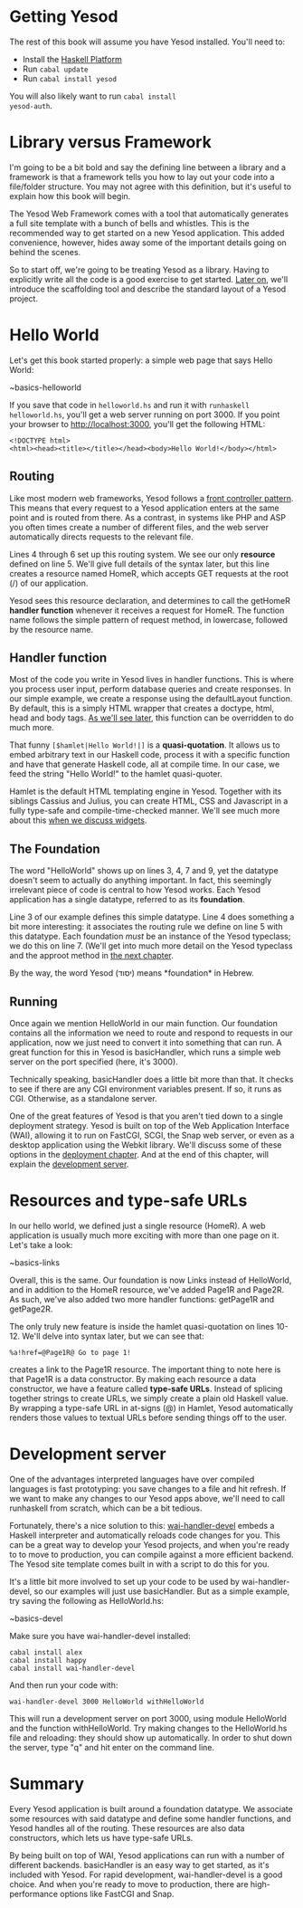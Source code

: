 # Getting Yesod

The rest of this book will assume you have Yesod installed. You'll need to:

* Install the [Haskell Platform](http://hackage.haskell.org/platform/)
* Run <code>cabal update</code>
* Run <code>cabal install yesod</code>

You will also likely want to run <code>cabal install yesod-auth</code>.

# Library versus Framework

I'm going to be a bit bold and say the defining line between a library and a framework is that a framework tells you how to lay out your code into a file/folder structure. You may not agree with this definition, but it's useful to explain how this book will begin.

The Yesod Web Framework comes with a tool that automatically generates a full site template with a bunch of bells and whistles. This is the recommended way to get started on a new Yesod application. This added convenience, however, hides away some of the important details going on behind the scenes.

So to start off, we're going to be treating Yesod as a library. Having to explicitly write all the code is a good exercise to get started. [Later on](/book/scaffold/), we'll introduce the scaffolding tool and describe the standard layout of a Yesod project.

# Hello World

Let's get this book started properly: a simple web page that says Hello World:

~basics-helloworld

If you save that code in <code>helloworld.hs</code> and run it with <code>runhaskell helloworld.hs</code>, you'll get a web server running on port 3000. If you point your browser to [http://localhost:3000](http://localhost:3000), you'll get the following HTML:

    <!DOCTYPE html> 
    <html><head><title></title></head><body>Hello World!</body></html>

## Routing

Like most modern web frameworks, Yesod follows a [front controller pattern](http://en.wikipedia.org/wiki/Front_Controller_pattern). This means that every request to a Yesod application enters at the same point and is routed from there. As a contrast, in systems like PHP and ASP you often times create a number of different files, and the web server automatically directs requests to the relevant file.

Lines 4 through 6 set up this routing system. We see our only **resource** defined on line 5. We'll give full details of the syntax later, but this line creates a resource named HomeR, which accepts GET requests at the root (/) of our application.

Yesod sees this resource declaration, and determines to call the getHomeR **handler function** whenever it receives a request for HomeR. The function name follows the simple pattern of request method, in lowercase, followed by the resource name.

## Handler function

Most of the code you write in Yesod lives in handler functions. This is where you process user input, perform database queries and create responses. In our simple example, we create a response using the defaultLayout function. By default, this is a simply HTML wrapper that creates a doctype, html, head and body tags. [As we'll see later](/book/yesod-typeclass/), this function can be overridden to do much more.

That funny <code>[$hamlet|Hello World!|]</code> is a **quasi-quotation**. It allows us to embed arbitrary text in our Haskell code, process it with a specific function and have that generate Haskell code, all at compile time. In our case, we feed the string "Hello World!" to the hamlet quasi-quoter.

Hamlet is the default HTML templating engine in Yesod. Together with its siblings Cassius and Julius, you can create HTML, CSS and Javascript in a fully type-safe and compile-time-checked manner. We'll see much more about this [when we discuss widgets](/book/widgets/).

## The Foundation

The word "HelloWorld" shows up on lines 3, 4, 7 and 9, yet the datatype doesn't seem to actually do anything important. In fact, this seemingly irrelevant piece of code is central to how Yesod works. Each Yesod application has a single datatype, referred to as its **foundation**.

Line 3 of our example defines this simple datatype. Line 4 does something a bit more interesting: it associates the routing rule we define on line 5 with this datatype. Each foundation *must* be an instance of the Yesod typeclass; we do this on line 7. (We'll get into much more detail on the Yesod typeclass and the approot method in [the next chapter](/book/yesod-typeclass/).

<p class="advanced">By the way, the word Yesod (יסוד) means *foundation* in Hebrew.</p>

## Running

Once again we mention HelloWorld in our main function. Our foundation contains all the information we need to route and respond to requests in our application, now we just need to convert it into something that can run. A great function for this in Yesod is basicHandler, which runs a simple web server on the port specified (here, it's 3000).

<p class="advanced">Technically speaking, basicHandler does a little bit more than that. It checks to see if there are any CGI environment variables present. If so, it runs as CGI. Otherwise, as a standalone server.</p>

One of the great features of Yesod is that you aren't tied down to a single deployment strategy. Yesod is built on top of the Web Application Interface (WAI), allowing it to run on FastCGI, SCGI, the Snap web server, or even as a desktop application using the Webkit library. We'll discuss some of these options in the [deployment chapter](/book/deploying/). And at the end of this chapter, will explain the [development server](#wai-handler-devel).

# Resources and type-safe URLs

In our hello world, we defined just a single resource (HomeR). A web application is usually much more exciting with more than one page on it. Let's take a look:

~basics-links

Overall, this is the same. Our foundation is now Links instead of HelloWorld, and in addition to the HomeR resource, we've added Page1R and Page2R. As such, we've also added two more handler functions: getPage1R and getPage2R.

The only truly new feature is inside the hamlet quasi-quotation on lines 10-12. We'll delve into syntax later, but we can see that:

    %a!href=@Page1R@ Go to page 1!

creates a link to the Page1R resource. The important thing to note here is that Page1R is a data constructor. By making each resource a data constructor, we have a feature called **type-safe URLs**. Instead of splicing together strings to create URLs, we simply create a plain old Haskell value. By wrapping a type-safe URL in at-signs (@) in Hamlet, Yesod automatically renders those values to textual URLs before sending things off to the user.

# Development server

One of the advantages interpreted languages have over compiled languages is fast prototyping: you save changes to a file and hit refresh. If we want to make any changes to our Yesod apps above, we'll need to call runhaskell from scratch, which can be a bit tedious.

Fortunately, there's a nice solution to this: [wai-handler-devel](http://hackage.haskell.org/package/wai-handler-devel-0.1.0.1) embeds a Haskell interpreter and automatically reloads code changes for you. This can be a great way to develop your Yesod projects, and when you're ready to to move to production, you can compile against a more efficient backend. The Yesod site template comes built in with a script to do this for you.

It's a little bit more involved to set up your code to be used by wai-handler-devel, so our examples will just use basicHandler. But as a simple example, try saving the following as HelloWorld.hs:

~basics-devel

Make sure you have wai-handler-devel installed:

    cabal install alex
    cabal install happy
    cabal install wai-handler-devel

And then run your code with:

    wai-handler-devel 3000 HelloWorld withHelloWorld

This will run a development server on port 3000, using module HelloWorld and the function withHelloWorld. Try making changes to the HelloWorld.hs file and reloading: they should show up automatically. In order to shut down the server, type "q" and hit enter on the command line.

# Summary

Every Yesod application is built around a foundation datatype. We associate some resources with said datatype and define some handler functions, and Yesod handles all of the routing. These resources are also data constructors, which lets us have type-safe URLs.

By being built on top of WAI, Yesod applications can run with a number of different backends. basicHandler is an easy way to get started, as it's included with Yesod. For rapid development, wai-handler-devel is a good choice. And when you're ready to move to production, there are high-performance options like FastCGI and Snap.
